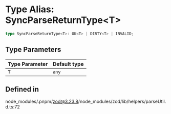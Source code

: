 # Type Alias: SyncParseReturnType\<T\>

```ts
type SyncParseReturnType<T>: OK<T> | DIRTY<T> | INVALID;
```

## Type Parameters

| Type Parameter | Default type |
| ------ | ------ |
| `T` | `any` |

## Defined in

node\_modules/.pnpm/zod@3.23.8/node\_modules/zod/lib/helpers/parseUtil.d.ts:72
